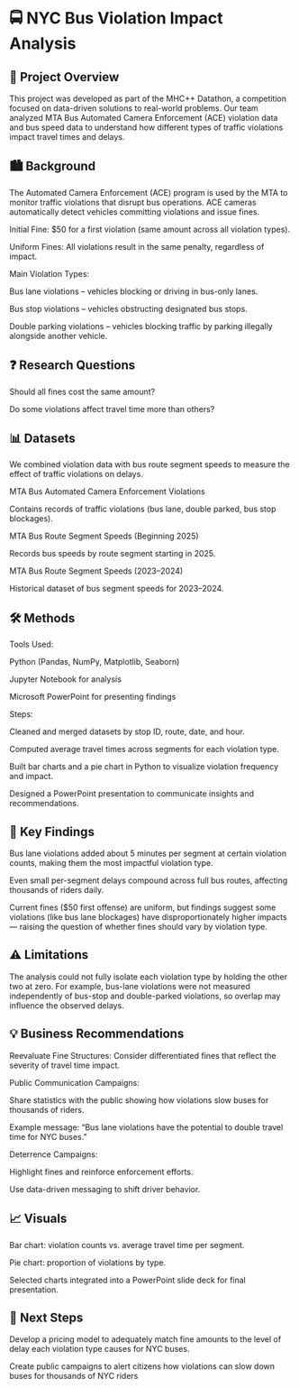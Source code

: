 # 🚍 NYC Bus Violation Impact Analysis
## 📖 Project Overview

This project was developed as part of the MHC++ Datathon, a competition focused on data-driven solutions to real-world problems. Our team analyzed MTA Bus Automated Camera Enforcement (ACE) violation data and bus speed data to understand how different types of traffic violations impact travel times and delays.

## 🏙️ Background

The Automated Camera Enforcement (ACE) program is used by the MTA to monitor traffic violations that disrupt bus operations. ACE cameras automatically detect vehicles committing violations and issue fines.

Initial Fine: $50 for a first violation (same amount across all violation types).

Uniform Fines: All violations result in the same penalty, regardless of impact.

Main Violation Types:

Bus lane violations – vehicles blocking or driving in bus-only lanes.

Bus stop violations – vehicles obstructing designated bus stops.

Double parking violations – vehicles blocking traffic by parking illegally alongside another vehicle.

## ❓ Research Questions

Should all fines cost the same amount?

Do some violations affect travel time more than others?

## 📊 Datasets

We combined violation data with bus route segment speeds to measure the effect of traffic violations on delays.

MTA Bus Automated Camera Enforcement Violations

Contains records of traffic violations (bus lane, double parked, bus stop blockages).

MTA Bus Route Segment Speeds (Beginning 2025)

Records bus speeds by route segment starting in 2025.

MTA Bus Route Segment Speeds (2023–2024)

Historical dataset of bus segment speeds for 2023–2024.

## 🛠️ Methods

Tools Used:

Python (Pandas, NumPy, Matplotlib, Seaborn)

Jupyter Notebook for analysis

Microsoft PowerPoint for presenting findings

Steps:

Cleaned and merged datasets by stop ID, route, date, and hour.

Computed average travel times across segments for each violation type.

Built bar charts and a pie chart in Python to visualize violation frequency and impact.

Designed a PowerPoint presentation to communicate insights and recommendations.

## 🔑 Key Findings

Bus lane violations added about 5 minutes per segment at certain violation counts, making them the most impactful violation type.

Even small per-segment delays compound across full bus routes, affecting thousands of riders daily.

Current fines ($50 first offense) are uniform, but findings suggest some violations (like bus lane blockages) have disproportionately higher impacts — raising the question of whether fines should vary by violation type.

## ⚠️ Limitations

The analysis could not fully isolate each violation type by holding the other two at zero. For example, bus-lane violations were not measured independently of bus-stop and double-parked violations, so overlap may influence the observed delays.

## 💡 Business Recommendations

Reevaluate Fine Structures: Consider differentiated fines that reflect the severity of travel time impact.

Public Communication Campaigns:

Share statistics with the public showing how violations slow buses for thousands of riders.

Example message: “Bus lane violations have the potential to double travel time for NYC buses.”

Deterrence Campaigns:

Highlight fines and reinforce enforcement efforts.

Use data-driven messaging to shift driver behavior.

## 📈 Visuals

Bar chart: violation counts vs. average travel time per segment.

Pie chart: proportion of violations by type.

Selected charts integrated into a PowerPoint slide deck for final presentation.

## 🚀 Next Steps

Develop a pricing model to adequately match fine amounts to the level of delay each violation type causes for NYC buses.

Create public campaigns to alert citizens how violations can slow down buses for thousands of NYC riders
